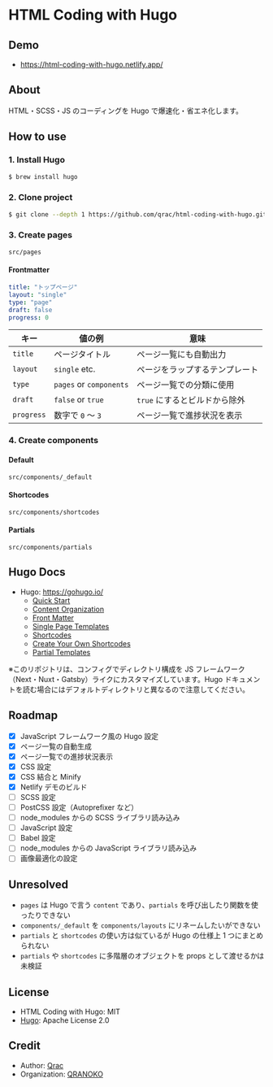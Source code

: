 # HTML Coding with Hugo

## Demo

- https://html-coding-with-hugo.netlify.app/

## About

HTML・SCSS・JS のコーディングを Hugo で爆速化・省エネ化します。

## How to use

### 1. Install Hugo

```bash
$ brew install hugo
```

### 2. Clone project

```bash
$ git clone --depth 1 https://github.com/qrac/html-coding-with-hugo.git && cd html-coding-with-hugo && rm -rf ./.git ./README.md && mv * .[^\.]* ../ && cd ../ && rm -rf ./html-coding-with-hugo
```

### 3. Create pages

`src/pages`

#### Frontmatter

```yaml
title: "トップページ"
layout: "single"
type: "page"
draft: false
progress: 0
```

| キー       | 値の例                  | 意味                           |
| ---------- | ----------------------- | ------------------------------ |
| `title`    | ページタイトル          | ページ一覧にも自動出力         |
| `layout`   | `single` etc.           | ページをラップするテンプレート |
| `type`     | `pages` or `components` | ページ一覧での分類に使用       |
| `draft`    | `false` or `true`       | `true` にするとビルドから除外  |
| `progress` | 数字で `0` 〜 `3`       | ページ一覧で進捗状況を表示     |

### 4. Create components

#### Default

`src/components/_default`

#### Shortcodes

`src/components/shortcodes`

#### Partials

`src/components/partials`

## Hugo Docs

- Hugo: https://gohugo.io/
  - [Quick Start](https://gohugo.io/getting-started/quick-start/#step-1-install-hugo)
  - [Content Organization](https://gohugo.io/content-management/organization/)
  - [Front Matter](https://gohugo.io/content-management/front-matter/)
  - [Single Page Templates](https://gohugo.io/templates/single-page-templates/)
  - [Shortcodes](https://gohugo.io/content-management/shortcodes/)
  - [Create Your Own Shortcodes](https://gohugo.io/templates/shortcode-templates/)
  - [Partial Templates](https://gohugo.io/templates/partials/)

※このリポジトリは、コンフィグでディレクトリ構成を JS フレームワーク（Next・Nuxt・Gatsby）ライクにカスタマイズしています。Hugo ドキュメントを読む場合にはデフォルトディレクトリと異なるので注意してください。

## Roadmap

- [x] JavaScript フレームワーク風の Hugo 設定
- [x] ページ一覧の自動生成
- [x] ページ一覧での進捗状況表示
- [x] CSS 設定
- [x] CSS 結合と Minify
- [x] Netlify デモのビルド
- [ ] SCSS 設定
- [ ] PostCSS 設定（Autoprefixer など）
- [ ] node_modules からの SCSS ライブラリ読み込み
- [ ] JavaScript 設定
- [ ] Babel 設定
- [ ] node_modules からの JavaScript ライブラリ読み込み
- [ ] 画像最適化の設定

## Unresolved

- `pages` は Hugo で言う `content` であり、`partials` を呼び出したり関数を使ったりできない
- `components/_default` を `components/layouts` にリネームしたいができない
- `partials` と `shortcodes` の使い方は似ているが Hugo の仕様上 1 つにまとめられない
- `partials` や `shortcodes` に多階層のオブジェクトを props として渡せるかは未検証

## License

- HTML Coding with Hugo: MIT
- [Hugo](https://github.com/gohugoio/hugo/blob/master/LICENSE): Apache License 2.0

## Credit

- Author: [Qrac](https://qrac.jp)
- Organization: [QRANOKO](https://qranoko.jp)
